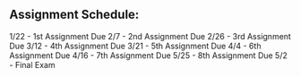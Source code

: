 
## Assignment Schedule:
1/22 - 1st Assignment Due
2/7 - 2nd Assignment Due
2/26 - 3rd Assignment Due
3/12 - 4th Assignment Due
3/21 - 5th Assignment Due
4/4 - 6th Assignment Due
4/16 - 7th Assignment Due
5/25 - 8th Assignment Due
5/2 - Final Exam


